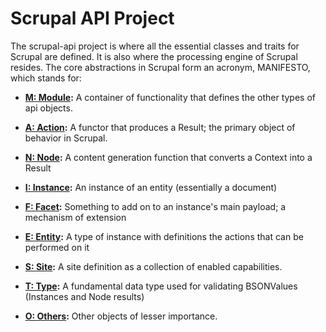 <!--~~~~~~~~~~~~~~~~~~~~~~~~~~~~~~~~~~~~~~~~~~~~~~~~~~~~~~~~~~~~~~~~~~~~~~~~~~~~~~~~~~~~~~~~~~~~~~~~~~~~~~~~~~~~~~~~~~~
  ~ Copyright © 2014 Reactific Software LLC                                                                           ~
  ~                                                                                                                   ~
  ~ This file is part of Scrupal, an Opinionated Web Application Framework.                                           ~
  ~                                                                                                                   ~
  ~ Scrupal is free software: you can redistribute it and/or modify it under the terms                                ~
  ~ of the GNU General Public License as published by the Free Software Foundation,                                   ~
  ~ either version 3 of the License, or (at your option) any later version.                                           ~
  ~                                                                                                                   ~
  ~ Scrupal is distributed in the hope that it will be useful, but WITHOUT ANY WARRANTY;                              ~
  ~ without even the implied warranty of MERCHANTABILITY or FITNESS FOR A PARTICULAR PURPOSE.                         ~
  ~ See the GNU General Public License for more details.                                                              ~
  ~                                                                                                                   ~
  ~ You should have received a copy of the GNU General Public License along with Scrupal.                             ~
  ~ If not, see either: http://www.gnu.org/licenses or http://opensource.org/licenses/GPL-3.0.                        ~
  ~~~~~~~~~~~~~~~~~~~~~~~~~~~~~~~~~~~~~~~~~~~~~~~~~~~~~~~~~~~~~~~~~~~~~~~~~~~~~~~~~~~~~~~~~~~~~~~~~~~~~~~~~~~~~~~~~~~-->
# Scrupal API Project

The scrupal-api project is where all the essential classes and traits for Scrupal are defined. It is also where the
processing engine of Scrupal resides. The core abstractions in Scrupal form an acronym, MANIFESTO, which stands for:

- **[M: Module](module.md):** A container of functionality that defines the other types of api objects.

- **[A: Action](action.md):** A functor that produces a Result; the primary object of behavior in Scrupal.

- **[N: Node](node.md):** A content generation function that converts a Context into a Result

- **[I: Instance](instance.md):** An instance of an entity (essentially a document)

- **[F: Facet](facet.md):** Something to add on to an instance's main payload; a mechanism of extension

- **[E: Entity](entity.md):** A type of instance with definitions the actions that can be performed on it

- **[S: Site](site.md):** A site definition as a collection of enabled capabilities.

- **[T: Type](type.md):** A fundamental data type used for validating BSONValues (Instances and Node results)

- **[O: Others](others.md):** Other objects of lesser importance.
